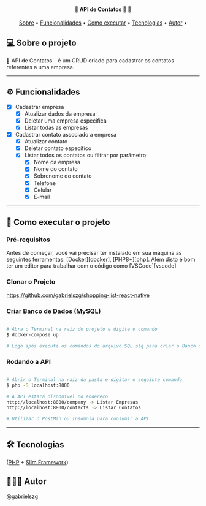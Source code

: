 <h4 align="center"> 
	🚧 API de Contatos 🚀 🚧
</h4>

<p align="center">
 <a href="#-sobre-o-projeto">Sobre</a> •
 <a href="#-funcionalidades">Funcionalidades</a> •
 <a href="#-como-executar-o-projeto">Como executar</a> • 
 <a href="#-tecnologias">Tecnologias</a> • 
 <a href="#-autor">Autor</a> • 
</p>

## 💻 Sobre o projeto

🧺 API de Contatos - é um CRUD criado para cadastrar os contatos referentes a uma empresa. 

---

## ⚙️ Funcionalidades

- [x] Cadastrar empresa
  - [x] Atualizar dados da empresa
  - [x] Deletar uma empresa específica 
  - [x] Listar todas as empresas
- [x] Cadastrar contato associado a empresa
  - [x] Atualizar contato
  - [x] Deletar contato específico
  - [x] Listar todos os contatos ou filtrar por parâmetro:
    - [x] Nome da empresa
    - [x] Nome do contato
    - [x] Sobrenome do contato
    - [x] Telefone
    - [x] Celular
    - [x] E-mail

---

## 🚀 Como executar o projeto

### Pré-requisitos

Antes de começar, você vai precisar ter instalado em sua máquina as seguintes ferramentas: [Docker][docker], [PHP8+][php].
Além disto é bom ter um editor para trabalhar com o código como [VSCode][vscode]

### Clonar o Projeto
https://github.com/gabrielszg/shopping-list-react-native

### Criar Banco de Dados (MySQL)

```bash

# Abra o Terminal na raiz do projeto e digite o comando 
$ docker-compose up

# Logo após execute os comandos do arquivo SQL.slq para criar o Banco de Dados, as tabelas e os registros

```

### Rodando a API

```bash

# Abrir o Terminal na raiz da pasta e digitar o seguinte comando
$ php -S localhost:8000

# A API estará disponível no endereço
http://localhost:8800/company -> Listar Empresas
http://localhost:8800/contacts -> Listar Contatos

# Utilizar o PostMan ou Insomnia para consumir a API

```

---

## 🛠 Tecnologias

([PHP](https://windows.php.net/)  +  [Slim Framework](https://www.slimframework.com/))

## 🦸🏻‍♂️ Autor

<a href="https://github.com/gabrielszg">
  <p>@gabrielszg</p>
</a>
